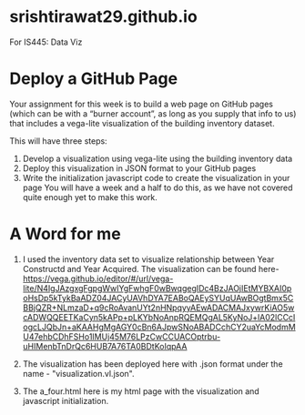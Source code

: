 # srishtirawat29.github.io
For IS445: Data Viz
# Deploy a GitHub Page
Your assignment for this week is to build a web page on GitHub pages (which can be with a “burner account”, as long as you supply that info to us) that includes a vega-lite visualization of the building inventory dataset.

This will have three steps:

1. Develop a visualization using vega-lite using the building inventory data
2. Deploy this visualization in JSON format to your GitHub pages
3. Write the initialization javascript code to create the visualization in your page
You will have a week and a half to do this, as we have not covered quite enough yet to make this work.
# A Word for me
1. I used the inventory data set to visualize relationship between Year Constructd and Year Acquired. The visualization can be found here-https://vega.github.io/editor/#/url/vega-lite/N4IgJAzgxgFgpgWwIYgFwhgF0wBwqgegIDc4BzJAOjIEtMYBXAI0poHsDp5kTykBaADZ04JACyUAVhDYA7EABoQAEySYUqUAwBOgtBmx5CBBjQZR+NLmzaD+q9cRoAvanUYt2nHNpqyyAEwADACMAJxywrKiAO5wcADWQQEETKaCyn5kAPp+pLKYbNoAnpRQEMQgAL5KyNoJ+lA02lCCcIogcLJQbJn+aKAAHgMgAGY0cBn6AJpwSNoABADCchCY2uaYcModmMU47ehbCDhFSHo1IMUj45M76LPzCwCCUACOptrbu-uHIMenbTnDrQc6HUB7A76TA0BDtKoIqpAA

2. The visualization has been deployed here with .json format under the name - "visualization.vl.json".

3. The a_four.html here is my html page with the visualization and javascript initialization. 

